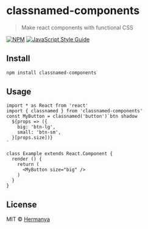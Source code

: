 # classnamed-components

> Make react components with functional CSS

[![NPM](https://img.shields.io/npm/v/classnamed-components.svg)](https://www.npmjs.com/package/classnamed-components) [![JavaScript Style Guide](https://img.shields.io/badge/code_style-standard-brightgreen.svg)](https://standardjs.com)

## Install

```bash
npm install classnamed-components
```

## Usage

```tsx
import * as React from 'react'
import { classnamed } from 'classnamed-components'
const MyButton = classnamed('button')`btn shadow
  ${props => ({
    big: 'btn-lg',
    small: 'btn-sm',
  }[props.size])}
`

class Example extends React.Component {
  render () {
    return (
      <MyButton size="big" />
    )
  }
}
```

## License

MIT © [Hermanya](https://github.com/Hermanya)
